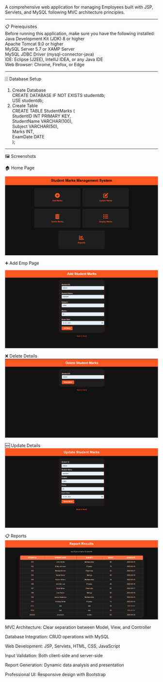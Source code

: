 A comprehensive web application for managing Employees built with JSP, Servlets, and MySQL following MVC architecture principles.
___
📋 Prerequisites                                                
Before running this application, make sure you have the following installed:                                                
Java Development Kit (JDK) 8 or higher                                                
Apache Tomcat 9.0 or higher                                                
MySQL Server 5.7 or XAMP Server                                                
MySQL JDBC Driver (mysql-connector-java)                                                
IDE: Eclipse (J2EE), IntelliJ IDEA, or any Java IDE                                                
Web Browser: Chrome, Firefox, or Edge                                                
___
🗄️ Database Setup                                                
1. Create Database                                                
CREATE DATABASE IF NOT EXISTS studentdb;                                                
USE studentdb;                                                
2. Create Table                                                
CREATE TABLE StudentMarks (                                          
StudentID INT PRIMARY KEY,                                          
StudentName VARCHAR(100),                                          
Subject VARCHAR(50),                                          
Marks INT,                                          
ExamDate DATE                                          
);                                          
___

🖼️ Screenshots                                                      

🏠 Home Page                                         

![Output](https://github.com/shashank18-D/MarkManagement/blob/main/Outputs/Home.png)

➕ Add Emp Page                                                           

![Output](https://github.com/shashank18-D/MarkManagement/blob/main/Outputs/Add.png)


❌ Delete Details                                  
![Output](https://github.com/shashank18-D/MarkManagement/blob/main/Outputs/Delete.png)


🆕 Update Details                           
![Output](https://github.com/shashank18-D/MarkManagement/blob/main/Outputs/Update.png)

📋 Reports                                      
![Output](https://github.com/shashank18-D/MarkManagement/blob/main/Outputs/Reports.png)



MVC Architecture: Clear separation between Model, View, and Controller  

Database Integration: CRUD operations with MySQL                      

Web Development: JSP, Servlets, HTML, CSS, JavaScript                

Input Validation: Both client-side and server-side                                     

Report Generation: Dynamic data analysis and presentation         

Professional UI: Responsive design with Bootstrap              

